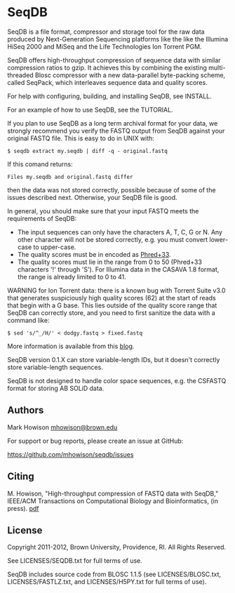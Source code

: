 SeqDB
=====

SeqDB is a file format, compressor and storage tool for the raw data produced
by Next-Generation Sequencing platforms like the like the Illumina HiSeq 2000
and MiSeq and the Life Technologies Ion Torrent PGM.

SeqDB offers high-throughput compression of sequence data with similar
compression ratios to gzip.  It achieves this by combining the existing
multi-threaded Blosc compressor with a new data-parallel byte-packing scheme,
called SeqPack, which interleaves sequence data and quality scores.

For help with configuring, building, and installing SeqDB, see INSTALL.

For an example of how to use SeqDB, see the TUTORIAL.

If you plan to use SeqDB as a long term archival format for your data, we
strongly recommend you verify the FASTQ output from SeqDB against your
original FASTQ file. This is easy to do in UNIX with:

    $ seqdb extract my.seqdb | diff -q - original.fastq

If this comand returns:

    Files my.seqdb and original.fastq differ

then the data was not stored correctly, possible because of some of the issues
described next. Otherwise, your SeqDB file is good.

In general, you should make sure that your input FASTQ meets the requirements
of SeqDB:

* The input sequences can only have the characters A, T, C, G or N. Any other
  character will not be stored correctly, e.g. you must convert lower-case to
  upper-case.
* The quality scores must be in encoded as
  [Phred+33](http://en.wikipedia.org/wiki/FASTQ_format#Encoding).
* The quality scores must lie in the range from 0 to 50 (Phred+33 characters
  '!' through 'S'). For Illumina data in the CASAVA 1.8 format, the range is
  already limited to 0 to 41.

WARNING for Ion Torrent data: there is a known bug with Torrent Suite v3.0
that generates suspiciously high quality scores (62) at the start of reads that
begin with a G base. This lies outside of the quality score range that SeqDB
can correctly store, and you need to first sanitize the data with a command
like:

    $ sed 's/^_/H/' < dodgy.fastq > fixed.fastq

More information is available from this
[blog](http://thegenomefactory.blogspot.com/2012/09/problematic-fastq-output-from-ion.html).

SeqDB version 0.1.X can store variable-length IDs, but it doesn't correctly
store variable-length sequences.

SeqDB is not designed to handle color space sequences, e.g. the CSFASTQ format
for storing AB SOLiD data.

Authors
-------

Mark Howison <mhowison@brown.edu>

For support or bug reports, please create an issue at GitHub:

https://github.com/mhowison/seqdb/issues

Citing
------

M. Howison, "High-throughput compression of FASTQ data with SeqDB,"
IEEE/ACM Transactions on Computational Biology and Bioinformatics, (in press).
[pdf](http://ccv.brown.edu/mhowison/Howison_SeqDB_TCCB_2012.pdf)

License
-------

Copyright 2011-2012, Brown University, Providence, RI. All Rights Reserved.

See LICENSES/SEQDB.txt for full terms of use.

SeqDB includes source code from BLOSC 1.1.5 (see LICENSES/BLOSC.txt,
LICENSES/FASTLZ.txt, and LICENSES/H5PY.txt for full terms of use).


